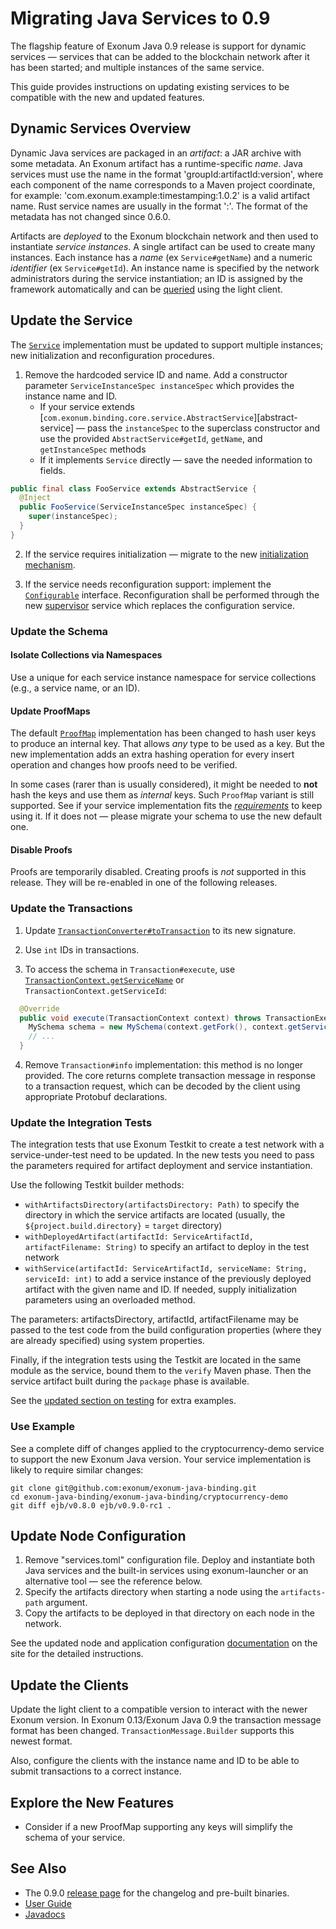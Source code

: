 # Migrating Java Services to 0.9

The flagship feature of Exonum Java 0.9 release is support for dynamic services&nbsp;—
services that can be added to the blockchain network after it has been started;
and multiple instances of the same service.

This guide provides instructions on updating existing services to be compatible with the new
and updated features.

## Dynamic Services Overview

Dynamic Java services are packaged in an _artifact_: a JAR archive with some metadata. An Exonum
artifact has a runtime-specific _name_. Java services must use the name in the format 
'groupId:artifactId:version', where each component of the name corresponds
to a Maven project coordinate, for example: 'com.exonum.example:timestamping:1.0.2' is a valid
artifact name. Rust service names are usually in the format '<crate-name>:<version>'.
The format of the metadata has not changed since 0.6.0.

Artifacts are _deployed_ to the Exonum blockchain network and then used to instantiate
_service instances_. A single artifact can be used to create many instances. Each instance
has a _name_ (ex `Service#getName`) and a numeric _identifier_ (ex `Service#getId`).
An instance name is specified by the network administrators during the service instantiation;
an ID is assigned by the framework automatically and can be [queried][service-id-lc-operation]
using the light client.

[service-id-lc-operation]: todo

## Update the Service

The [`Service`][service] implementation must be updated to support multiple instances;
new initialization and reconfiguration procedures.

1. Remove the hardcoded service ID and name. Add a constructor parameter 
`ServiceInstanceSpec instanceSpec` which provides the instance name
and ID.
    - If your service extends
    [`com.exonum.binding.core.service.AbstractService`][abstract-service] —
    pass the `instanceSpec` to the superclass constructor and use the provided `AbstractService#getId`,
    `getName`, and `getInstanceSpec` methods
    - If it implements `Service` directly — save the needed information to fields.

```java
public final class FooService extends AbstractService {
  @Inject
  public FooService(ServiceInstanceSpec instanceSpec) {
    super(instanceSpec);
  }
}
```

2. If the service requires initialization — migrate to the new 
[initialization mechanism][service-initialize]. 

3. If the service needs reconfiguration support: implement the [`Configurable`][configurable] interface.
Reconfiguration shall be performed through the new [supervisor][supervisor] service which
replaces the configuration service.

[service]: https://exonum.com/doc/api/java-binding/0.9.0-rc1/com/exonum/binding/core/service/Service.html
[service-initialize]: https://exonum.com/doc/api/java-binding/0.9.0-rc1/com/exonum/binding/core/service/Service.html#initialize-com.exonum.binding.core.storage.database.Fork-com.exonum.binding.core.service.Configuration-
[configurable]: https://exonum.com/doc/api/java-binding/0.9.0-rc1/com/exonum/binding/core/service/Configurable.html
<!-- todo: Check the anchor when the docs land -->
[supervisor]: https://exonum.com/doc/version/0.13-rc1/get-started/java-binding/#deploy-and-start-service

### Update the Schema

#### Isolate Collections via Namespaces

Use a unique for each service instance namespace for service collections (e.g., a service name,
or an ID).

#### Update ProofMaps

The default [`ProofMap`][proof-map] implementation has been changed to hash user keys to produce an internal key.
That allows _any_ type to be used as a key. But the new implementation adds an extra hashing operation for every insert
operation and changes how proofs need to be verified.

In some cases (rarer than is usually considered), it might be needed to **not** hash the keys
and use them as _internal_ keys. Such `ProofMap` variant is still supported. See if your
service implementation fits the [*requirements*][proof-map-non-hashing] to keep using it.
If it does not — please migrate your schema to use the new default one.

[proof-map]: https://exonum.com/doc/api/java-binding/0.9.0-rc1/com/exonum/binding/core/storage/indices/ProofMapIndexProxy.html
[proof-map-non-hashing]: https://exonum.com/doc/api/java-binding/0.9.0-rc1/com/exonum/binding/core/storage/indices/ProofMapIndexProxy.html#key-hashing

#### Disable Proofs

Proofs are temporarily disabled. Creating proofs is _not_ supported in this release.
They will be re-enabled in one of the following releases.

### Update the Transactions

1. Update [`TransactionConverter#toTransaction`][to-transaction]
to its new signature.

2. Use `int` IDs in transactions.

3. To access the schema in `Transaction#execute`,
use [`TransactionContext.getServiceName`][tx-context-get-name]
or `TransactionContext.getServiceId`:

```java
  @Override
  public void execute(TransactionContext context) throws TransactionExecutionException {
    MySchema schema = new MySchema(context.getFork(), context.getServiceName());
    // ...
  }
```

4. Remove `Transaction#info` implementation: this method is no longer provided.
The core returns complete transaction message in response to a transaction request,
which can be decoded by the client using appropriate Protobuf declarations.

[to-transaction]: https://exonum.com/doc/api/java-binding/0.9.0-rc1/com/exonum/binding/core/service/TransactionConverter.html
[tx-context-get-name]: https://exonum.com/doc/api/java-binding/0.9.0-rc1/com/exonum/binding/core/transaction/TransactionContext.html#getServiceName--

### Update the Integration Tests

The integration tests that use Exonum Testkit to create a test network with a service-under-test need
to be updated. In the new tests you need to pass the parameters required for artifact deployment and service instantiation.

Use the following Testkit builder methods:
  - `withArtifactsDirectory(artifactsDirectory: Path)` to specify the directory in which the service
  artifacts are located (usually, the `${project.build.directory}` = `target` directory)
  - `withDeployedArtifact(artifactId: ServiceArtifactId, artifactFilename: String)` 
  to specify an artifact to deploy in the test network
  - `withService(artifactId: ServiceArtifactId, serviceName: String, serviceId: int)` 
  to add a service instance of the previously deployed artifact with the given name and ID.
  If needed, supply initialization parameters using an overloaded method.

The parameters: artifactsDirectory, artifactId, artifactFilename may be passed to the test code
from the build configuration properties (where they are already specified) using system properties.

Finally, if the integration tests using the Testkit are located in the same module as the service,
bound them to the `verify` Maven phase. Then the service artifact built during the `package` 
phase is available.

See the [updated section on testing](https://exonum.com/doc/version/0.13-rc1/get-started/java-binding/#testing)
for extra examples.

### Use Example

See a complete diff of changes applied to the cryptocurrency-demo service
to support the new Exonum Java version. Your service implementation
is likely to require similar changes:

```
git clone git@github.com:exonum/exonum-java-binding.git
cd exonum-java-binding/exonum-java-binding/cryptocurrency-demo
git diff ejb/v0.8.0 ejb/v0.9.0-rc1 .
```

## Update Node Configuration

1. Remove "services.toml" configuration file. Deploy and instantiate both Java services and the built-in services
using exonum-launcher or an alternative tool — see 
the reference below.
2. Specify the artifacts directory when starting a node using the `artifacts-path` argument.
3. Copy the artifacts to be deployed in that directory on each node in the network.

See the updated node and application configuration [documentation][node-config] on the site
for the detailed instructions.

[node-config]: https://exonum.com/doc/version/0.13-rc1/get-started/java-binding/#node-configuration

## Update the Clients

Update the light client to a compatible version to interact with the newer Exonum version.
In Exonum 0.13/Exonum Java 0.9 the transaction message format has been changed. 
`TransactionMessage.Builder` supports this newest format.

Also, configure the clients with the instance name and ID to be able
to submit transactions to a correct instance. 

## Explore the New Features
- Consider if a new ProofMap supporting any keys will simplify the schema of your service.

## See Also

- The 0.9.0 [release page][release-page] for the changelog and pre-built binaries.
- [User Guide](https://exonum.com/doc/version/0.13-rc1/get-started/java-binding/)
- [Javadocs](https://exonum.com/doc/api/java-binding/0.9.0-rc1/index.html)

[release-page]: https://github.com/exonum/exonum-java-binding/releases/tag/ejb/v0.9.0-rc1
